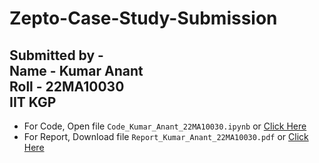 # Zepto-Case-Study-Submission  
Submitted by -   
Name - Kumar Anant  
Roll - 22MA10030  
IIT KGP  
---

- For Code, Open file `Code_Kumar_Anant_22MA10030.ipynb` or [Click Here](https://github.com/kumaranant1/Zepto-Case-Study-Submission/blob/main/Code_Kumar_Anant_22MA10030.ipynb)
- For Report, Download file `Report_Kumar_Anant_22MA10030.pdf` or [Click Here](https://github.com/kumaranant1/Zepto-Case-Study-Submission/blob/main/Report_Kumar_Anant_22MA10030.pdf)